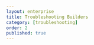 ```yaml
---
layout: enterprise
title: Troubleshooting Builders
category: [troubleshooting]
order: 2
published: true
---
```

